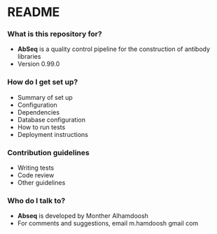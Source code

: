 # README #


### What is this repository for? ###

* **AbSeq** is a quality control pipeline for the construction of antibody libraries 
* Version 0.99.0

### How do I get set up? ###

* Summary of set up
* Configuration
* Dependencies
* Database configuration
* How to run tests
* Deployment instructions

### Contribution guidelines ###

* Writing tests
* Code review
* Other guidelines

### Who do I talk to? ###

* **Abseq** is developed by Monther Alhamdoosh
* For comments and suggestions, email m.hamdoosh <at> gmail <dot> com